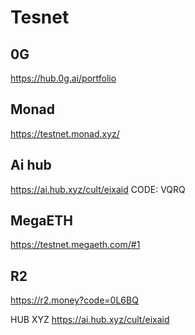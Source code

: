 # Tesnet

## 0G 
https://hub.0g.ai/portfolio

## Monad
https://testnet.monad.xyz/

## Ai hub
https://ai.hub.xyz/cult/eixaid
CODE: VQRQ

## MegaETH 
https://testnet.megaeth.com/#1

## R2
https://r2.money?code=0L6BQ

HUB XYZ
https://ai.hub.xyz/cult/eixaid
